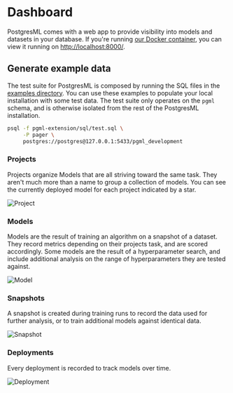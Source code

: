 # Dashboard

PostgresML comes with a web app to provide visibility into models and datasets in your database. If you're running [our Docker container](/docs/guides/setup/quick_start_with_docker/), you can view it running on [http://localhost:8000/](http://localhost:8000/).


## Generate example data

The test suite for PostgresML is composed by running the SQL files in the [examples directory](https://github.com/postgresml/postgresml/tree/master/pgml-extension/examples). You can use these examples to populate your local installation with some test data. The test suite only operates on the `pgml` schema, and is otherwise isolated from the rest of the PostgresML installation.

```bash
psql -f pgml-extension/sql/test.sql \
     -P pager \
     postgres://postgres@127.0.0.1:5433/pgml_development
```

### Projects

Projects organize Models that are all striving toward the same task. They aren't much more than a name to group a collection of models. You can see the currently deployed model for each project indicated by a <span class="material-symbols-outlined">star</span>.

![Project](/static/images/dashboard/project.png)

### Models

Models are the result of training an algorithm on a snapshot of a dataset. They record metrics depending on their projects task, and are scored accordingly. Some models are the result of a hyperparameter search, and include additional analysis on the range of hyperparameters they are tested against.

![Model](/static/images/dashboard/model.png)

### Snapshots

A snapshot is created during training runs to record the data used for further analysis, or to train additional models against identical data.

![Snapshot](/static/images/dashboard/snapshot.png)

### Deployments

Every deployment is recorded to track models over time.

![Deployment](/static/images/dashboard/deployment.png)

